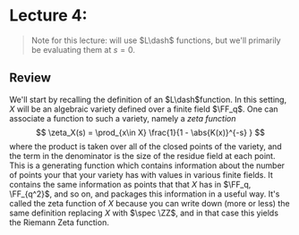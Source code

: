 # Lecture 4:

> Note for this lecture: will use $L\dash$ functions, but we'll primarily be evaluating them at $s=0$.

## Review

We'll start by recalling the definition of an $L\dash$function.
In this setting, $X$ will be an algebraic variety defined over a finite field $\FF_q$.
One can associate a function to such a variety, namely a *zeta function*
$$
\zeta_X(s) = \prod_{x\in X} \frac{1}{1 - \abs{K(x)}^{-s} }
$$
where the product is taken over all of the closed points of the variety, and the term in the denominator is the size of the residue field at each point.
This is a generating function which contains information about the number of points your that your variety has with values in various finite fields.
It contains the same information as points that that $X$ has in $\FF_q, \FF_{q^2}$, and so on, and packages this information in a useful way.
It's called the zeta function of $X$ because you can write down (more or less) the same definition replacing $X$ with $\spec \ZZ$, and in that case this yields the Riemann Zeta function.
